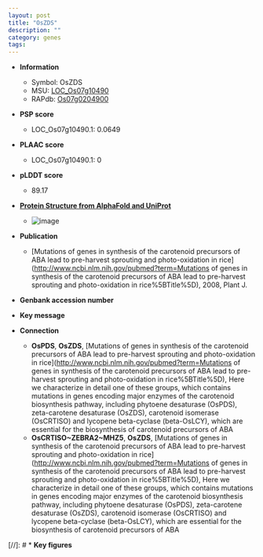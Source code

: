 ```yaml
---
layout: post
title: "OsZDS"
description: ""
category: genes
tags: 
---
```


* **Information**  
    + Symbol: OsZDS  
    + MSU: [LOC_Os07g10490](http://rice.plantbiology.msu.edu/cgi-bin/ORF_infopage.cgi?orf=LOC_Os07g10490)  
    + RAPdb: [Os07g0204900](http://rapdb.dna.affrc.go.jp/viewer/gbrowse_details/irgsp1?name=Os07g0204900)  

* **PSP score**  
    + LOC_Os07g10490.1: 0.0649 

* **PLAAC score**  
    + LOC_Os07g10490.1: 0 

* **pLDDT score**
    + 89.17

* **[Protein Structure from AlphaFold and UniProt](https://www.uniprot.org/uniprotkb/Q0D7W4/entry#structure)**
    + ![image](https://ricepsp.github.io/images/Q0/AF-Q0D7W4-F1.png)

* **Publication**  
    + [Mutations of genes in synthesis of the carotenoid precursors of ABA lead to pre-harvest sprouting and photo-oxidation in rice](http://www.ncbi.nlm.nih.gov/pubmed?term=Mutations of genes in synthesis of the carotenoid precursors of ABA lead to pre-harvest sprouting and photo-oxidation in rice%5BTitle%5D), 2008, Plant J.

* **Genbank accession number**  

* **Key message**  

* **Connection**  
    + __OsPDS__, __OsZDS__, [Mutations of genes in synthesis of the carotenoid precursors of ABA lead to pre-harvest sprouting and photo-oxidation in rice](http://www.ncbi.nlm.nih.gov/pubmed?term=Mutations of genes in synthesis of the carotenoid precursors of ABA lead to pre-harvest sprouting and photo-oxidation in rice%5BTitle%5D), Here we characterize in detail one of these groups, which contains mutations in genes encoding major enzymes of the carotenoid biosynthesis pathway, including phytoene desaturase (OsPDS), zeta-carotene desaturase (OsZDS), carotenoid isomerase (OsCRTISO) and lycopene beta-cyclase (beta-OsLCY), which are essential for the biosynthesis of carotenoid precursors of ABA
    + __OsCRTISO~ZEBRA2~MHZ5__, __OsZDS__, [Mutations of genes in synthesis of the carotenoid precursors of ABA lead to pre-harvest sprouting and photo-oxidation in rice](http://www.ncbi.nlm.nih.gov/pubmed?term=Mutations of genes in synthesis of the carotenoid precursors of ABA lead to pre-harvest sprouting and photo-oxidation in rice%5BTitle%5D), Here we characterize in detail one of these groups, which contains mutations in genes encoding major enzymes of the carotenoid biosynthesis pathway, including phytoene desaturase (OsPDS), zeta-carotene desaturase (OsZDS), carotenoid isomerase (OsCRTISO) and lycopene beta-cyclase (beta-OsLCY), which are essential for the biosynthesis of carotenoid precursors of ABA

[//]: # * **Key figures**  


